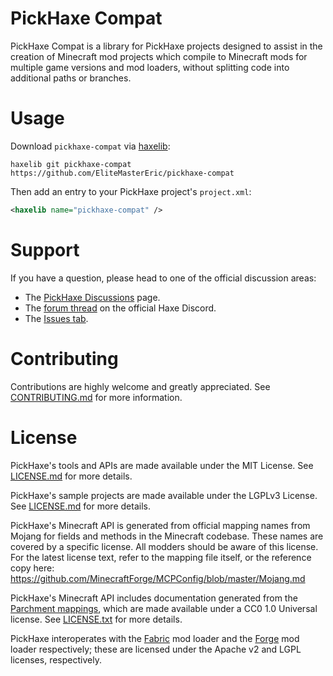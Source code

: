 # PickHaxe Compat

PickHaxe Compat is a library for PickHaxe projects designed to assist in the creation of Minecraft mod projects which compile to Minecraft mods for multiple game versions and mod loaders, without splitting code into additional paths or branches.

# Usage

Download `pickhaxe-compat` via [haxelib](https://lib.haxe.org/p/PickHaxe/):

```
haxelib git pickhaxe-compat https://github.com/EliteMasterEric/pickhaxe-compat
```

Then add an entry to your PickHaxe project's `project.xml`:

```xml
<haxelib name="pickhaxe-compat" />
```

# Support

If you have a question, please head to one of the official discussion areas:
- The [PickHaxe Discussions](https://github.com/EliteMasterEric/PickHaxe/discussions) page.
- The [forum thread](https://discord.com/channels/162395145352904705/1085695464466296932) on the official Haxe Discord.
- The [Issues tab](https://github.com/EliteMasterEric/PickHaxe/issues).

# Contributing

Contributions are highly welcome and greatly appreciated. See [CONTRIBUTING.md](/CONTRIBUTING.md) for more information.

# License

PickHaxe's tools and APIs are made available under the MIT License. See [LICENSE.md](/LICENSE.md) for more details.

PickHaxe's sample projects are made available under the LGPLv3 License. See [LICENSE.md](https://github.com/EliteMasterEric/PickHaxe-Samples/blob/master/LICENSE.md) for more details.

PickHaxe's Minecraft API is generated from official mapping names from Mojang for fields and methods in the Minecraft codebase. These names are covered by a specific license. All modders should be aware of this license. For the latest license text, refer to the mapping file itself, or the reference copy here: https://github.com/MinecraftForge/MCPConfig/blob/master/Mojang.md

PickHaxe's Minecraft API includes documentation generated from the [Parchment mappings](https://parchmentmc.org/), which are made available under a CC0 1.0 Universal license. See [LICENSE.txt](https://github.com/ParchmentMC/Parchment/blob/versions/1.20.x/LICENSE.txt) for more details.

PickHaxe interoperates with the [Fabric](https://fabricmc.net/) mod loader and the [Forge](https://github.com/MinecraftForge/MinecraftForge) mod loader respectively; these are licensed under the Apache v2 and LGPL licenses, respectively.
